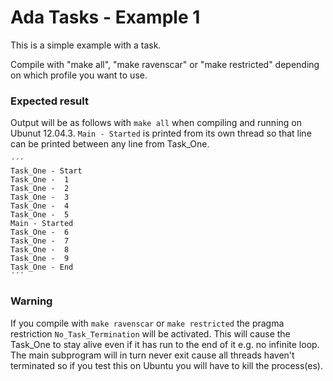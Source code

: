 Ada Tasks - Example 1
=====================
This is a simple example with a task.

Compile with "make all", "make ravenscar" or "make restricted" depending on
which profile you want to use.

### Expected result
Output will be as follows with `make all` when compiling and running on Ubunut
12.04.3. `Main - Started` is printed from its own thread so that line can be
printed between any line from Task\_One.

    ´´´
    Task_One - Start
    Task_One -  1
    Task_One -  2
    Task_One -  3
    Task_One -  4
    Task_One -  5
    Main - Started
    Task_One -  6
    Task_One -  7
    Task_One -  8
    Task_One -  9
    Task_One - End
    ´´´

### Warning
If you compile with `make ravenscar` or `make restricted` the pragma
restriction `No_Task_Termination` will be activated. This will cause the
Task\_One to stay alive even if it has run to the end of it e.g. no infinite loop.
The main subprogram will in turn never exit cause all threads haven't
terminated so if you test this on Ubuntu you will have to kill the process(es).
